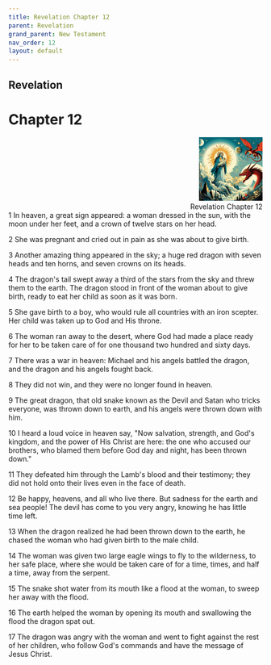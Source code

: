 ```yaml
---
title: Revelation Chapter 12
parent: Revelation
grand_parent: New Testament
nav_order: 12
layout: default
---
```


## Revelation

# Chapter 12

<div style="clear: both; text-align: right;">
    <img src="/assets/Image/Revelation/500/12.jpg" alt="Revelation Chapter 12" class="chapter-image" style="max-width: 25%; height: auto;"/>
    <figcaption style="font-size: 14px;">Revelation Chapter 12</figcaption>
</div>
1 In heaven, a great sign appeared: a woman dressed in the sun, with the moon under her feet, and a crown of twelve stars on her head.

2 She was pregnant and cried out in pain as she was about to give birth.

3 Another amazing thing appeared in the sky; a huge red dragon with seven heads and ten horns, and seven crowns on its heads.

4 The dragon's tail swept away a third of the stars from the sky and threw them to the earth. The dragon stood in front of the woman about to give birth, ready to eat her child as soon as it was born.

5 She gave birth to a boy, who would rule all countries with an iron scepter. Her child was taken up to God and His throne.

6 The woman ran away to the desert, where God had made a place ready for her to be taken care of for one thousand two hundred and sixty days.

7 There was a war in heaven: Michael and his angels battled the dragon, and the dragon and his angels fought back.

8 They did not win, and they were no longer found in heaven.

9 The great dragon, that old snake known as the Devil and Satan who tricks everyone, was thrown down to earth, and his angels were thrown down with him.

10 I heard a loud voice in heaven say, "Now salvation, strength, and God's kingdom, and the power of His Christ are here: the one who accused our brothers, who blamed them before God day and night, has been thrown down."

11 They defeated him through the Lamb's blood and their testimony; they did not hold onto their lives even in the face of death.

12 Be happy, heavens, and all who live there. But sadness for the earth and sea people! The devil has come to you very angry, knowing he has little time left.

13 When the dragon realized he had been thrown down to the earth, he chased the woman who had given birth to the male child.

14 The woman was given two large eagle wings to fly to the wilderness, to her safe place, where she would be taken care of for a time, times, and half a time, away from the serpent.

15 The snake shot water from its mouth like a flood at the woman, to sweep her away with the flood.

16 The earth helped the woman by opening its mouth and swallowing the flood the dragon spat out.

17 The dragon was angry with the woman and went to fight against the rest of her children, who follow God's commands and have the message of Jesus Christ.


